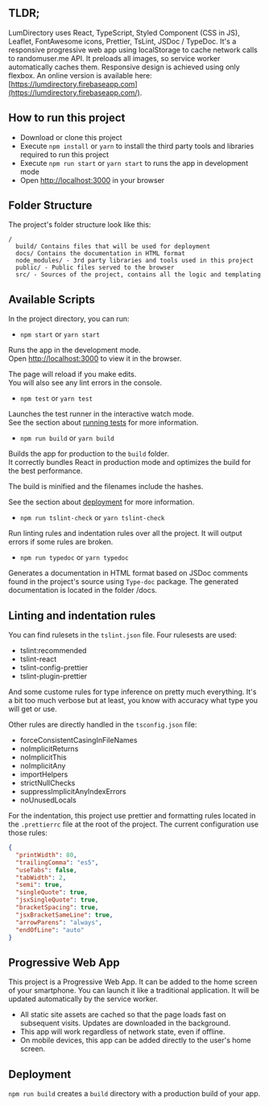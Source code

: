 ## TLDR;

LumDirectory uses React, TypeScript, Styled Component (CSS in JS), Leaflet, FontAwesome icons, Prettier, TsLint, JSDoc / TypeDoc.
It's a responsive progressive web app using localStorage to cache network calls to randomuser.me API. It preloads all images, so service worker automatically caches them.
Responsive design is achieved using only flexbox.
An online version is available here: [https://lumdirectory.firebaseapp.com](https://lumdirectory.firebaseapp.com/).

## How to run this project

- Download or clone this project
- Execute `npm install` or `yarn` to install the third party tools and libraries required to run this project
- Execute `npm run start` or `yarn start` to runs the app in development mode
- Open [http://localhost:3000](http://localhost:3000) in your browser

## Folder Structure

The project's folder structure look like this:

```
/
  build/ Contains files that will be used for deployment
  docs/ Contains the documentation in HTML format
  node_modules/ - 3rd party libraries and tools used in this project
  public/ - Public files served to the browser
  src/ - Sources of the project, contains all the logic and templating
```

## Available Scripts

In the project directory, you can run:

- `npm start`
  or `yarn start`

Runs the app in the development mode.<br>
Open [http://localhost:3000](http://localhost:3000) to view it in the browser.

The page will reload if you make edits.<br>
You will also see any lint errors in the console.

- `npm test`
  or `yarn test`

Launches the test runner in the interactive watch mode.<br>
See the section about [running tests](#running-tests) for more information.

- `npm run build`
  or `yarn build`

Builds the app for production to the `build` folder.<br>
It correctly bundles React in production mode and optimizes the build for the best performance.

The build is minified and the filenames include the hashes.<br>

See the section about [deployment](#deployment) for more information.

- `npm run tslint-check`
  or `yarn tslint-check`

Run linting rules and indentation rules over all the project.
It will output errors if some rules are broken.

- `npm run typedoc`
  or `yarn typedoc`

Generates a documentation in HTML format based on JSDoc comments found in the project's source using `Type-doc` package.
The generated documentation is located in the folder /docs.

## Linting and indentation rules

You can find rulesets in the `tslint.json` file. Four rulesests are used:

- tslint:recommended
- tslint-react
- tslint-config-prettier
- tslint-plugin-prettier

And some custome rules for type inference on pretty much everything. It's a bit too much verbose
but at least, you know with accuracy what type you will get or use.

Other rules are directly handled in the `tsconfig.json` file:

- forceConsistentCasingInFileNames
- noImplicitReturns
- noImplicitThis
- noImplicitAny
- importHelpers
- strictNullChecks
- suppressImplicitAnyIndexErrors
- noUnusedLocals

For the indentation, this project use prettier and formatting rules located in the `.prettierrc` file at the root of the project.
The current configuration use those rules:

```json
{
  "printWidth": 80,
  "trailingComma": "es5",
  "useTabs": false,
  "tabWidth": 2,
  "semi": true,
  "singleQuote": true,
  "jsxSingleQuote": true,
  "bracketSpacing": true,
  "jsxBracketSameLine": true,
  "arrowParens": "always",
  "endOfLine": "auto"
}
```

## Progressive Web App

This project is a Progressive Web App. It can be added to the home screen of your smartphone. You can launch it like a traditional application. It will be updated automatically by the service worker.

- All static site assets are cached so that the page loads fast on subsequent visits. Updates are downloaded in the background.
- This app will work regardless of network state, even if offline.
- On mobile devices, this app can be added directly to the user's home screen.

## Deployment

`npm run build` creates a `build` directory with a production build of your app.
